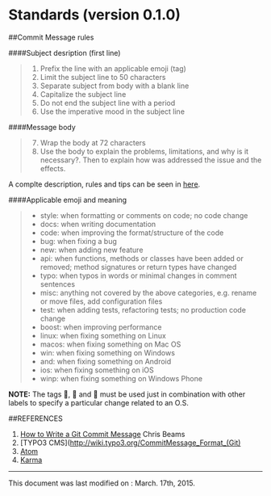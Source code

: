 Standards (version 0.1.0)
===================


##Commit Message rules

####Subject desription (first line)
>1. Prefix the line with an applicable emoji (tag)
>2. Limit the subject line to 50 characters
>3. Separate subject from body with a blank line
>4. Capitalize the subject line
>5. Do not end the subject line with a period
>6. Use the imperative mood in the subject line

####Message body
>7. Wrap the body at 72 characters
>8. Use the body to explain the problems, limitations, and why is it necessary?. Then to explain how was addressed the issue and the effects.

A complte description, rules and tips can be seen in [here][1].

####Applicable emoji and meaning

>* style: when formatting or comments on code; no code change
>* docs: when writing documentation
>* code: when improving the format/structure of the code
>* bug: when fixing a bug
>* new: when adding new feature
>* api: when functions, methods or classes have been added or removed; method signatures or return types have changed
>* typo: when typos in words or minimal changes in comment sentences
>* misc: anything not covered by the above categories, e.g. rename or move files, add configuration files
>* test: when adding tests, refactoring tests; no production code change
>* boost: when improving performance
>* linux: when fixing something on Linux
>* macos: when fixing something on Mac OS
>* win: when fixing something on Windows
>* and: when fixing something on Android
>* ios: when fixing something on iOS
>* winp: when fixing something on Windows Phone

**NOTE:** The tags :penguin:, :apple: and  :checkered_flag: must be used just in combination with other labels to specify a particular change related to an O.S.

##REFERENCES

1. [How to Write a Git Commit Message](http://chris.beams.io/posts/git-commit/#why-not-how) Chris Beams
2. [TYPO3 CMS](http://wiki.typo3.org/CommitMessage_Format_(Git)
3. [Atom](https://atom.io/docs/v0.186.0/contributing)
4. [Karma](http://karma-runner.github.io/0.8/dev/git-commit-msg.html)

[1]: http://chris.beams.io/posts/git-commit/#why-not-how
-------------
This document was last modified on : March. 17th, 2015.



